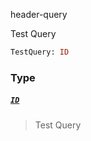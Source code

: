 header-query

Test Query

```graphql
TestQuery: ID
```


### Type

##### [`ID`](#) 
> Test Query
> 



